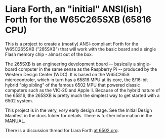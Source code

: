# Liara Forth, an "initial" ANSI(ish) Forth for the W65C265SXB (65816 CPU)

This is a project to create a (mostly) ANSI-compliant Forth for the 
W65C265SXB ("265SXB") that will work with the basic board and a single Flash
memory chip - almost out of the box. 

The 265SXB is an engineering development board -- basically a single-board
computer in the same sense as the Raspberry Pi -- produced by the Western Design
Center (WDC). It is based on the W65C265S microcontroler, which in turn has a
65816 MPU at its core, the 8/16-bit hybrid "big sibling" of the famous 6502 MPU
that powered classic computers such as the VIC-20 and Apple II. Because of the
hybrid nature of the 65816, the 265SXB is pretty much the simplest way to get
started with a 6502 system.

This project is in the very, _very_ early design stage. See the Initial Design
Manifest in the docs folder for details. There is further information in the
MANUAL.

There is a discussion thread for Liara Forth [at
6502.org](http://forum.6502.org/viewtopic.php?f=9&t=3649).
